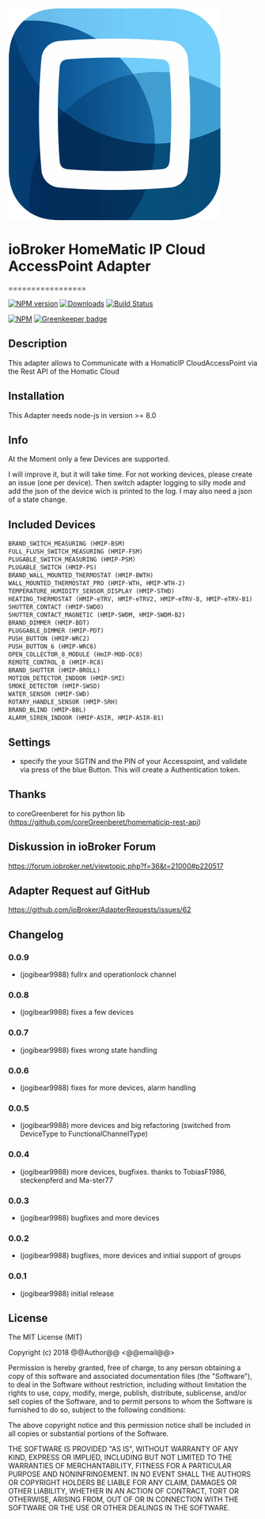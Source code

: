 ![Logo](admin/homematic.png)
# ioBroker HomeMatic IP Cloud AccessPoint Adapter
=================

[![NPM version](http://img.shields.io/npm/v/iobroker.hmip.svg)](https://www.npmjs.com/package/iobroker.hmip)
[![Downloads](https://img.shields.io/npm/dm/iobroker.hmip.svg)](https://www.npmjs.com/package/iobroker.hmip)
[![Build Status](https://travis-ci.org/iobroker-community-adapters/ioBroker.hmip.svg?branch=master)](https://travis-ci.org/iobroker-community-adapters/ioBroker.hmip.svg?branch=master)

[![NPM](https://nodei.co/npm/iobroker.hmip.png?downloads=true)](https://nodei.co/npm/iobroker.hmip/) [![Greenkeeper badge](https://badges.greenkeeper.io/iobroker-community-adapters/ioBroker.hmip.svg)](https://greenkeeper.io/)

## Description
This adapter allows to Communicate with a HomaticIP CloudAccessPoint via the Rest API of the Homatic Cloud

## Installation
This Adapter needs node-js in version >= 8.0

## Info
At the Moment only a few Devices are supported.

I will improve it, but it will take time. For not working devices, please create an issue (one per device).
Then switch adapter logging to silly mode and add the json of the device wich is printed to the log.
I may also need a json of a state change.

## Included Devices

    BRAND_SWITCH_MEASURING (HMIP-BSM)
    FULL_FLUSH_SWITCH_MEASURING (HMIP-FSM)
    PLUGABLE_SWITCH_MEASURING (HMIP-PSM)
    PLUGABLE_SWITCH (HMIP-PS)
    BRAND_WALL_MOUNTED_THERMOSTAT (HMIP-BWTH)
    WALL_MOUNTED_THERMOSTAT_PRO (HMIP-WTH, HMIP-WTH-2)
    TEMPERATURE_HUMIDITY_SENSOR_DISPLAY (HMIP-STHD)
    HEATING_THERMOSTAT (HMIP-eTRV, HMIP-eTRV2, HMIP-eTRV-B, HMIP-eTRV-B1)
    SHUTTER_CONTACT (HMIP-SWDO)
    SHUTTER_CONTACT_MAGNETIC (HMIP-SWDM, HMIP-SWDM-B2)
    BRAND_DIMMER (HMIP-BDT)
    PLUGGABLE_DIMMER (HMIP-PDT)
    PUSH_BUTTON (HMIP-WRC2)
    PUSH_BUTTON_6 (HMIP-WRC6)
    OPEN_COLLECTOR_8_MODULE (HmIP-MOD-OC8)
    REMOTE_CONTROL_8 (HMIP-RC8)
    BRAND_SHUTTER (HMIP-BROLL)
    MOTION_DETECTOR_INDOOR (HMIP-SMI)
    SMOKE_DETECTOR (HMIP-SWSD)
    WATER_SENSOR (HMIP-SWD)
    ROTARY_HANDLE_SENSOR (HMIP-SRH)
    BRAND_BLIND (HMIP-BBL)
    ALARM_SIREN_INDOOR (HMIP-ASIR, HMIP-ASIR-B1)

## Settings
* specify the your SGTIN and the PIN of your Accesspoint, and validate via press of the blue Button. This will create a Authentication token.

## Thanks

to coreGreenberet for his python lib (https://github.com/coreGreenberet/homematicip-rest-api)

## Diskussion in ioBroker Forum
https://forum.iobroker.net/viewtopic.php?f=36&t=21000#p220517

## Adapter Request auf GitHub
https://github.com/ioBroker/AdapterRequests/issues/62

## Changelog

### 0.0.9
* (jogibear9988) fullrx and operationlock channel

### 0.0.8
* (jogibear9988) fixes a few devices

### 0.0.7
* (jogibear9988) fixes wrong state handling

### 0.0.6
* (jogibear9988) fixes for more devices, alarm handling

### 0.0.5
* (jogibear9988) more devices and big refactoring (switched from DeviceType to FunctionalChannelType)

### 0.0.4
* (jogibear9988) more devices, bugfixes. thanks to TobiasF1986, steckenpferd and Ma-ster77

### 0.0.3
* (jogibear9988) bugfixes and more devices 

### 0.0.2
* (jogibear9988) bugfixes, more devices and initial support of groups

### 0.0.1
* (jogibear9988) initial release

## License
The MIT License (MIT)

Copyright (c) 2018 @@Author@@ <@@email@@>

Permission is hereby granted, free of charge, to any person obtaining a copy
of this software and associated documentation files (the "Software"), to deal
in the Software without restriction, including without limitation the rights
to use, copy, modify, merge, publish, distribute, sublicense, and/or sell
copies of the Software, and to permit persons to whom the Software is
furnished to do so, subject to the following conditions:

The above copyright notice and this permission notice shall be included in
all copies or substantial portions of the Software.

THE SOFTWARE IS PROVIDED "AS IS", WITHOUT WARRANTY OF ANY KIND, EXPRESS OR
IMPLIED, INCLUDING BUT NOT LIMITED TO THE WARRANTIES OF MERCHANTABILITY,
FITNESS FOR A PARTICULAR PURPOSE AND NONINFRINGEMENT. IN NO EVENT SHALL THE
AUTHORS OR COPYRIGHT HOLDERS BE LIABLE FOR ANY CLAIM, DAMAGES OR OTHER
LIABILITY, WHETHER IN AN ACTION OF CONTRACT, TORT OR OTHERWISE, ARISING FROM,
OUT OF OR IN CONNECTION WITH THE SOFTWARE OR THE USE OR OTHER DEALINGS IN
THE SOFTWARE.
